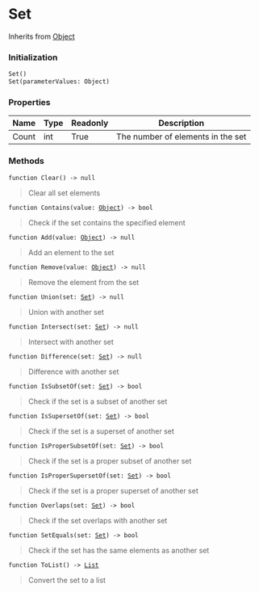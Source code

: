 # Set
Inherits from [Object](../objects/Object.md)
### Initialization
```python
Set()
Set(parameterValues: Object)
```

### Properties
|Name|Type|Readonly|Description|
|---|---|---|---|
|Count|int|True|The number of elements in the set|


### Methods
<pre class="language-typescript"><code class="lang-typescript">function Clear() -> null</code></pre>
> Clear all set elements

<pre class="language-typescript"><code class="lang-typescript">function Contains(value: <a data-footnote-ref href="#user-content-fn-37">Object</a>) -> bool</code></pre>
> Check if the set contains the specified element

<pre class="language-typescript"><code class="lang-typescript">function Add(value: <a data-footnote-ref href="#user-content-fn-37">Object</a>) -> null</code></pre>
> Add an element to the set

<pre class="language-typescript"><code class="lang-typescript">function Remove(value: <a data-footnote-ref href="#user-content-fn-37">Object</a>) -> null</code></pre>
> Remove the element from the set

<pre class="language-typescript"><code class="lang-typescript">function Union(set: <a data-footnote-ref href="#user-content-fn-28">Set</a>) -> null</code></pre>
> Union with another set

<pre class="language-typescript"><code class="lang-typescript">function Intersect(set: <a data-footnote-ref href="#user-content-fn-28">Set</a>) -> null</code></pre>
> Intersect with another set

<pre class="language-typescript"><code class="lang-typescript">function Difference(set: <a data-footnote-ref href="#user-content-fn-28">Set</a>) -> null</code></pre>
> Difference with another set

<pre class="language-typescript"><code class="lang-typescript">function IsSubsetOf(set: <a data-footnote-ref href="#user-content-fn-28">Set</a>) -> bool</code></pre>
> Check if the set is a subset of another set

<pre class="language-typescript"><code class="lang-typescript">function IsSupersetOf(set: <a data-footnote-ref href="#user-content-fn-28">Set</a>) -> bool</code></pre>
> Check if the set is a superset of another set

<pre class="language-typescript"><code class="lang-typescript">function IsProperSubsetOf(set: <a data-footnote-ref href="#user-content-fn-28">Set</a>) -> bool</code></pre>
> Check if the set is a proper subset of another set

<pre class="language-typescript"><code class="lang-typescript">function IsProperSupersetOf(set: <a data-footnote-ref href="#user-content-fn-28">Set</a>) -> bool</code></pre>
> Check if the set is a proper superset of another set

<pre class="language-typescript"><code class="lang-typescript">function Overlaps(set: <a data-footnote-ref href="#user-content-fn-28">Set</a>) -> bool</code></pre>
> Check if the set overlaps with another set

<pre class="language-typescript"><code class="lang-typescript">function SetEquals(set: <a data-footnote-ref href="#user-content-fn-28">Set</a>) -> bool</code></pre>
> Check if the set has the same elements as another set

<pre class="language-typescript"><code class="lang-typescript">function ToList() -> <a data-footnote-ref href="#user-content-fn-14">List</a></code></pre>
> Convert the set to a list


[^0]: [Camera](../static/Camera.md)
[^1]: [Character](../objects/Character.md)
[^2]: [Collider](../objects/Collider.md)
[^3]: [Collision](../objects/Collision.md)
[^4]: [Color](../objects/Color.md)
[^5]: [Convert](../static/Convert.md)
[^6]: [Cutscene](../static/Cutscene.md)
[^7]: [Dict](../objects/Dict.md)
[^8]: [Game](../static/Game.md)
[^9]: [Human](../objects/Human.md)
[^10]: [Input](../static/Input.md)
[^11]: [Json](../static/Json.md)
[^12]: [LineCastHitResult](../objects/LineCastHitResult.md)
[^13]: [LineRenderer](../objects/LineRenderer.md)
[^14]: [List](../objects/List.md)
[^15]: [Map](../static/Map.md)
[^16]: [MapObject](../objects/MapObject.md)
[^17]: [MapTargetable](../objects/MapTargetable.md)
[^18]: [Math](../static/Math.md)
[^19]: [Network](../static/Network.md)
[^20]: [NetworkView](../objects/NetworkView.md)
[^21]: [PersistentData](../static/PersistentData.md)
[^22]: [Physics](../static/Physics.md)
[^23]: [Player](../objects/Player.md)
[^24]: [Quaternion](../objects/Quaternion.md)
[^25]: [Random](../objects/Random.md)
[^26]: [Range](../objects/Range.md)
[^27]: [RoomData](../static/RoomData.md)
[^28]: [Set](../objects/Set.md)
[^29]: [Shifter](../objects/Shifter.md)
[^30]: [String](../static/String.md)
[^31]: [Time](../static/Time.md)
[^32]: [Titan](../objects/Titan.md)
[^33]: [Transform](../objects/Transform.md)
[^34]: [UI](../static/UI.md)
[^35]: [Vector2](../objects/Vector2.md)
[^36]: [Vector3](../objects/Vector3.md)
[^37]: [Object](../objects/Object.md)
[^38]: [Component](../objects/Component.md)
